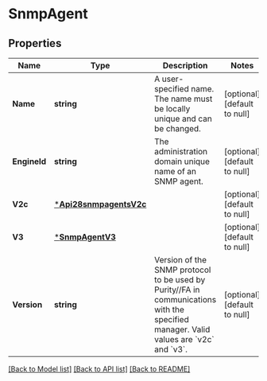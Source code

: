 # SnmpAgent

## Properties
Name | Type | Description | Notes
------------ | ------------- | ------------- | -------------
**Name** | **string** | A user-specified name. The name must be locally unique and can be changed. | [optional] [default to null]
**EngineId** | **string** | The administration domain unique name of an SNMP agent. | [optional] [default to null]
**V2c** | [***Api28snmpagentsV2c**](api2.8snmpagents_v2c.md) |  | [optional] [default to null]
**V3** | [***SnmpAgentV3**](SNMPAgent_v3.md) |  | [optional] [default to null]
**Version** | **string** | Version of the SNMP protocol to be used by Purity//FA in communications with the specified manager. Valid values are &#x60;v2c&#x60; and &#x60;v3&#x60;. | [optional] [default to null]

[[Back to Model list]](../README.md#documentation-for-models) [[Back to API list]](../README.md#documentation-for-api-endpoints) [[Back to README]](../README.md)

